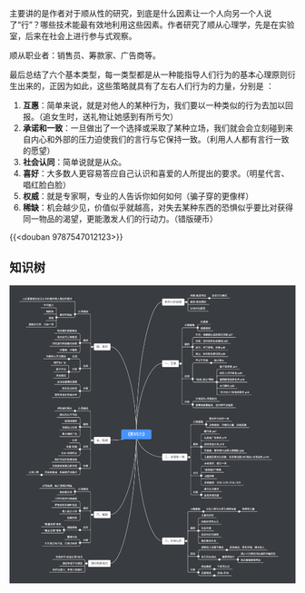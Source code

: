 


主要讲的是作者对于顺从性的研究，到底是什么因素让一个人向另一个人说了“行”？哪些技术能最有效地利用这些因素。作者研究了顺从心理学，先是在实验室，后来在社会上进行参与式观察。


顺从职业者：销售员、筹款家、广告商等。

最后总结了六个基本类型，每一类型都是从一种能指导人们行为的基本心理原则衍生出来的，正因为如此，这些策略就具有了左右人们行为的力量，分别是 ：

<!--more-->

1. **互惠**：简单来说，就是对他人的某种行为，我们要以一种类似的行为去加以回报。（追女生时，送礼物让她感到有所亏欠）
2. **承诺和一致**：一旦做出了一个选择或采取了某种立场，我们就会会立刻碰到来自内心和外部的压力迫使我们的言行与它保持一致。（利用人人都有言行一致的愿望）
3. **社会认同**：简单说就是从众。
4. **喜好**：大多数人更容易答应自己认识和喜爱的人所提出的要求。（明星代言、唱红脸白脸）
5. **权威**：就是专家啊，专业的人告诉你如何如何（骗子穿的更像样）
6. **稀缺**：机会越少见，价值似乎就越高，对失去某种东西的恐惧似乎要比对获得同一物品的渴望，更能激发人们的行动力。（错版硬币）

{{<douban 9787547012123>}}

## 知识树
![Alt text](/img/read-note/influence.png)